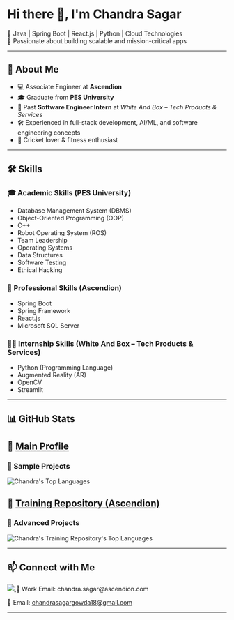 # Hi there 👋, I'm Chandra Sagar

🔹 Java | Spring Boot | React.js | Python | Cloud Technologies  
🔹 Passionate about building scalable and mission-critical apps  

---

## 🚀 About Me
- 💻 Associate Engineer at **Ascendion**  
- 🎓 Graduate from **PES University**  
- 🌱 Past **Software Engineer Intern** at *White And Box – Tech Products & Services*  
- 🛠️ Experienced in full-stack development, AI/ML, and software engineering concepts  
- 🏏 Cricket lover & fitness enthusiast  

---

## 🛠️ Skills

### 🎓 Academic Skills (PES University)
- Database Management System (DBMS)  
- Object-Oriented Programming (OOP)  
- C++  
- Robot Operating System (ROS)  
- Team Leadership  
- Operating Systems  
- Data Structures  
- Software Testing  
- Ethical Hacking  

### 💼 Professional Skills (Ascendion)
- Spring Boot  
- Spring Framework  
- React.js  
- Microsoft SQL Server  

### 🧑‍💻 Internship Skills (White And Box – Tech Products & Services)
- Python (Programming Language)  
- Augmented Reality (AR)  
- OpenCV  
- Streamlit  

---

## 📊 GitHub Stats

## 🔗 [Main Profile](https://github.com/chandrasagarcm) 
### 📂 Sample Projects
![Chandra's Top Languages](https://github-readme-stats.vercel.app/api/top-langs/?username=chandrasagarcm&layout=compact&theme=tokyonight)  


## 📘 [Training Repository (Ascendion)](https://github.com/ASC04-CHANDRA-GIT-HUB)  
### 📂 Advanced Projects
![Chandra's Training Repository's Top Languages](https://github-readme-stats.vercel.app/api/top-langs/?username=ASC04-CHANDRA-GIT-HUB&layout=compact&theme=tokyonight) 

---

## 📫 Connect with Me
<a href="https://www.linkedin.com/in/chandra-sagar-c-m/" target="_blank">
  <img src="https://img.shields.io/badge/Connect%20on%20LinkedIn-0077B5?style=for-the-badge&logo=linkedin&logoColor=white"/>
</a>  
📧 Work Email: chandra.sagar@ascendion.com

📧 Email: chandrasagargowda18@gmail.com

--- 
